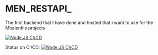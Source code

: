 # MEN_RESTAPI_
The first backend that I have done and hosted that i want to use for the Mbalenhle projects

[![Node.JS CI/CD](https://github.com/sspangsberg/MEN_RESTAPI_EASV_S23/actions/workflows/main.yaml/badge.svg)](https://github.com/sspangsberg/MEN_RESTAPI_EASV_S23/actions/workflows/main.yaml)

Status on CI/CD:
[![Node.JS CI/CD](https://github.com/sspangsberg/MEN_RESTAPI_EASV_S23/actions/workflows/main.yaml/badge.svg)](https://github.com/sspangsberg/MEN_RESTAPI_EASV_S23/actions/workflows/main.yaml)
